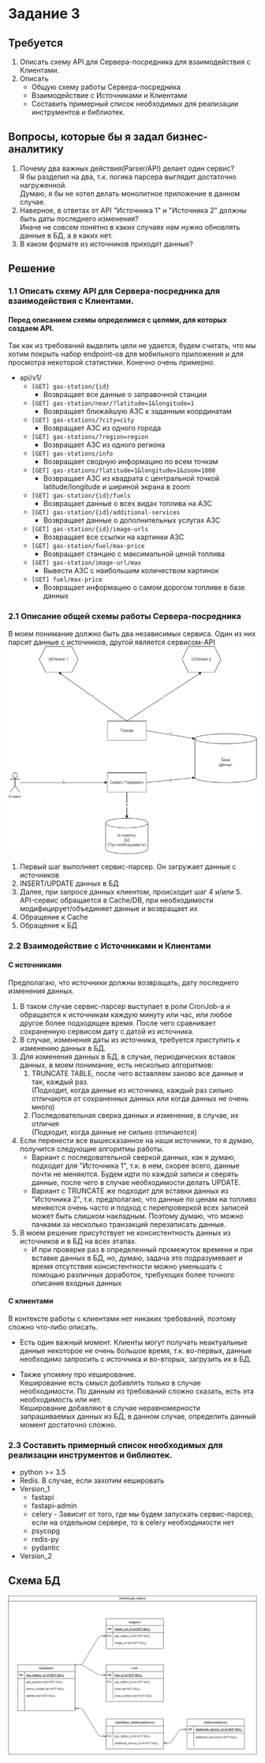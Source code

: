 # Задание 3

## Требуется

1. Описать схему API для Сервера-посредника для взаимодействия с Клиентами.
2. Описать
    * Общую схему работы Сервера-посредника
    * Взаимодействие с Источниками и Клиентами
    * Составить примерный список необходимых для реализации инструментов и библиотек.

## Вопросы, которые бы я задал бизнес-аналитику

1. Почему два важных действия(Parser/API) делает один сервис?  
   Я бы разделил на два, т.к. логика парсера выглядит достаточно нагруженной.   
   Думаю, я бы не хотел делать монолитное приложение в данном случае.
2. Наверное, в ответах от API "Источника 1" и "Источника 2" должны быть даты последнего изменения?  
   Иначе не совсем понятно в каких случаях нам нужно обновлять данные в БД, а в каких нет.
3. В каком формате из источников приходят данные?

## Решение

### 1.1 Описать схему API для Сервера-посредника для взаимодействия с Клиентами.

#### Перед описанием схемы определимся с целями, для которых создаем API.

Так как из требований выделить цели не удается, будем считать, что мы хотим покрыть набор endpoint-ов для мобильного
приложения и для просмотра некоторой статистики. Конечно очень примерно.

* api/v1/
    * `[GET] gas-station/{id} ` 
      - Возвращает все данные о заправочной станции
    * `[GET] gas-station/near/?latitude=1&longitude=1` 
      - Возвращает ближайшую АЗС к заданным координатам
    * `[GET] gas-stations/?city=city ` 
      - Возвращает АЗС из одного города
    * `[GET] gas-stations/?region=region ` 
      - Возвращает АЗС из одного региона
    * `[GET] gas-stations/info ` 
      - Возвращает сводную информацию по всем точкам
    * `[GET] gas-stations/?latitude=1&longitude=1&zoom=1000` 
      - Возвращает АЗС из квадрата с центральной точкой latitude/longitude и шириной экрана в zoom
    * `[GET] gas-station/{id}/fuels `
      - Возвращает данные о всех видах топлива на АЗС
    * `[GET] gas-station/{id}/additional-services `
      - Возвращает данные о дополнительных услугах АЗС
    * `[GET] gas-station/{id}/image-urls `
      - Возвращает все ссылки на картинки АЗС
    * `[GET] gas-station/fuel/max-price `
      - Возвращает станцию с максимальной ценой топлива
    * `[GET] gas-station/image-url/max `
      - Вывести АЗС с наибольшим количеством картинок
    * `[GET] fuel/max-price `
      - Возвращает информацию о самом дорогом топливе в базе данных

### 2.1 Описание общей схемы работы Сервера-посредника

В моем понимание должно быть два независимых сервиса. Один из них парсит данные с источников, другой является
сервисом-API  
!['page_1'](ServicesSchema.png)

1. Первый шаг выполняет сервис-парсер. Он загружает данные с источников
2. INSERT/UPDATE данных в БД
3. Далее, при запросе данных клиентом, происходит шаг 4 и/или 5. API-сервис обращается в Cache/DB, при необходимости
   модифицирует/объединяет данные и возвращает их
4. Обращение к Cache
5. Обращение к БД

### 2.2 Взаимодействие с Источниками и Клиентами

#### С источниками

Предполагаю, что источники должны возвращать, дату последнего изменения данных.

1. В таком случае сервис-парсер выступает в роли CronJob-а и обращается к источникам каждую минуту или час, или любое
   другое более подходящее время. После чего сравнивает сохраненную сервисом дату с датой из источника.
2. В случае, изменения даты из источника, требуется приступить к изменению данных в БД.
3. Для изменения данных в БД, в случае, периодических вставок данных, в моем понимание, есть несколько алгоритмов:
    1. TRUNCATE TABLE, после чего вставляем заново все данные и так, каждый раз.  
       (Подходит, когда данные из источника, каждый раз сильно отличаются от сохраненных данных или когда данных не
       очень много)
    2. Последовательная сверка данных и изменение, в случае, их отличия  
       (Подходит, когда данные не сильно отличаются)
4. Если перенести все вышесказанное на наши источники, то я думаю, получится следующие алгоритмы работы.
    * Вариант с последовательной сверкой данных, как я думаю, подходит для "Источника 1", т.к. в нем, скорее всего,
      данные почти не меняются. Будем идти по каждой записи и сверять данные, после чего в случае необходимости делать
      UPDATE.
    * Вариант с TRUNCATE же подходит для вставки данных из "Источника 2", т.к. предполагаю, что данные по ценам на
      топливо меняются очень часто и подход с перепроверкой всех записей может быть слишком накладным.
      Поэтому думаю, что можно пачками за несколько транзакций перезаписать данные.
5. В моем решение присутствует не консистентность данных из источников и в БД на всех этапах.
    * И при проверке раз в определенный промежуток времени и при вставке данных в БД, но, думаю, задача это
      подразумевает
      и время отсутствия консистентности можно уменьшать с помощью различных доработок, требующих более точного описания
      входных данных

#### С клиентами

В контексте работы с клиентами нет никаких требований, поэтому сложно что-либо описать.

* Есть один важный момент. Клиенты могут получать неактуальные данные некоторое не очень большое время, т.к. во-первых,
  данные необходимо запросить с источника и во-вторых, загрузить их в БД.

* Также упомяну про кеширование.  
  Кеширование есть смысл добавлять только в случае необходимости. По данным из требований сложно сказать, есть эта
  необходимость или нет.   
  Кеширование добавляют в случае неравномерности запрашиваемых данных из БД, в данном случае, определить данный момент
  достаточно сложно.

### 2.3 Составить примерный список необходимых для реализации инструментов и библиотек.

* python >= 3.5
* Redis. В случае, если захотим кешировать
* Version_1
    * fastapi
    * fastapi-admin
    * celery - Зависит от того, где мы будем запускать сервис-парсер, если на отдельном сервере, то в celery
      необходимости нет
    * psycopg
    * redis-py
    * pydantic
* Version_2

## Схема БД

!['page_2'](DataBase.drawio.png)